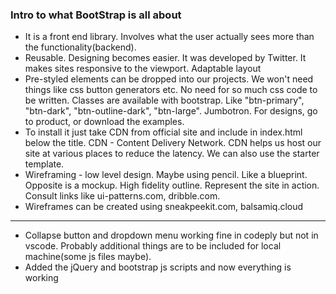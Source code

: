 ### Intro to what BootStrap is all about

- It is a front end library. Involves what the user actually sees more than the functionality(backend).
- Reusable. Designing becomes easier. It was developed by Twitter. It makes sites responsive to the viewport. Adaptable layout
- Pre-styled elements can be dropped into our projects. We won't need things like css button generators etc. No need for so much css code to be written. Classes are available with bootstrap. Like "btn-primary", "btn-dark", "btn-outline-dark", "btn-large". Jumbotron. For designs, go to product, or download the examples.
- To install it just take CDN from official site and include in index.html below the title. CDN - Content Delivery Network. CDN helps us host our site at various places to reduce the latency. We can also use the starter template.
- Wireframing  - low level design. Maybe using pencil. Like a blueprint. Opposite is a mockup. High fidelity outline. Represent the site in action. Consult links like ui-patterns.com, dribble.com.
- Wireframes can be created using sneakpeekit.com, balsamiq.cloud

- - - -

- Collapse button and dropdown menu working fine in codeply but not in vscode. Probably additional things are to be included for local machine(some js files maybe).
- Added the jQuery and bootstrap js scripts and now everything is working
